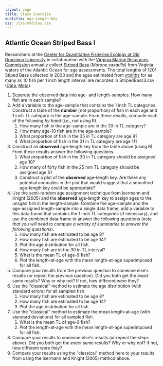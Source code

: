 ```yaml
---
layout: page
title: Class Exercise
subtitle: Age-Length Key
css: /css/modules.css
---
```


## Atlantic Ocean Striped Bass I
Researchers at the [Center for Quantitative Fisheries Ecology at Old Dominion University](http://www.odu.edu/sci/research/cqfe/research/) in collaboration with the [Virginia Marine Resources Commission](http://www.mrc.virginia.gov/) annually collect [Striped Bass](https://en.wikipedia.org/wiki/Striped_bass) (*Morone saxatilis*) from Virginia waters of the Atlantic Ocean for age assessments. The total lengths of 1201 Stiped Bass collected in 2003 and the ages estimated from [otoliths](https://en.wikipedia.org/wiki/Otolith) for as many as 10 fish per 1 inch length interval are recorded in StripedBass3.csv ([Data](https://raw.githubusercontent.com/droglenc/FSAdata/master/data-raw/StripedBass3.csv), [Meta](http://derekogle.com/fishR/data/data-html/StripedBass3.html)).

1. Separate the observed data into age- and length-samples. How many fish are in each sample?
1. Add a variable to the age-sample that contains the 1 inch TL categories. Construct a table of the **number** (not proportion) of fish in each age and 1 inch TL category in the age-sample. From these results, compute each of the following *by hand* (i.e., not using R).
    1. How many fish in the age-sample are in the 30 in TL category?
    1. How many age-10 fish are in the age-sample?
    1. What proportion of fish in the 35 in TL category are age 9?
    1. What proportion of fish in the 31 in TL category are age 11?
1. Construct an **observed** age-length key from the table above (using R). From these results answer the following questions.
    1. What proportion of fish in the 30 in TL category should be assigned age 10?
    1. How many of forty fish in the 25 mm TL category should be assigned age 5?
    1. Construct a plot of the **observed** age-length key. Are there any potential anomalies in the plot that would suggest that a smoothed age-length key could be appropriate?
1. Use the semi-random age assignment technique from Isermann and Knight (2005) and the **observed** age-length key to assign ages to the unaged fish in the length-sample. Combine the age-sample and the age-assigned length-sample into a single data frame, add a variable to this data.frame that contains the 1 inch TL categories (if necessary), and use the combined data frame to answer the following questions (*note that you will need to compute a variety of summaries to answer the following questions*).
    1. How many fish are estimated to be age 8?
    1. How many fish are estimated to be age 14?
    1. Plot the age distribution for all fish.
    1. How many fish are in the 30 in TL interval?
    1. What is the mean TL of age-9 fish?
    1. Plot the length-at-age with the mean length-at-age superimposed for all fish.
1. Compare your results from the previous question to someone else's results (or repeat the previous question). Did you both get the *exact* same results? Why or why not? If not, how different were they?
1. Use the "classical" method to estimate the age distribution (with standard errors) for all sampled fish.
    1. How many fish are estimated to be age 8?
    1. How many fish are estimated to be age 14?
    1. Plot the age distribution for all fish.
1. Use the "classical" method to estimate the mean length-at-age (with standard deviations) for all sampled fish.
    1. What is the mean TL of age-9 fish?
    1. Plot the length-at-age with the mean length-at-age superimposed for all fish.
1. Compare your results to someone else's results (or repeat the steps above). Did you both get the *exact* same results? Why or why not? If not, how different were they?
1. Compare your results using the "classical" method here to your results from using the Isermann and Knight (2005) method above.
